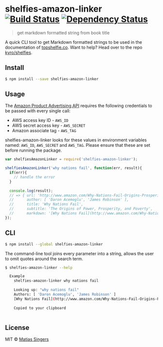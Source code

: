 # shelfies-amazon-linker [![Build Status](http://img.shields.io/travis/matiassingers/shelfies-amazon-linker.svg?style=flat-square)](https://travis-ci.org/matiassingers/shelfies-amazon-linker) [![Dependency Status](http://img.shields.io/gemnasium/matiassingers/shelfies-amazon-linker.svg?style=flat-square)](https://gemnasium.com/matiassingers/shelfies-amazon-linker)
> get markdown formatted string from book title

A quick CLI tool to get Markdown formatted strings to be used in the documentation of [topshelfie.co](http://topshelfie.co/).
Want to help? Head over to the repo [kyro/shelfies](https://github.com/kyro/shelfies).

## Install

```sh
$ npm install --save shelfies-amazon-linker
```


## Usage

The [Amazon Product Advertising API](https://affiliate-program.amazon.com/gp/advertising/api/detail/main.html) requires the following credentials to be passed with every single call:
- AWS access key ID - `AWS_ID`
- AWS secret access key - `AWS_SECRET`
- Amazon associate tag - `AWS_TAG`

shelfies-amazon-linker looks for these values in environment variables named: `AWS_ID`, `AWS_SECRET` and `AWS_TAG`. 
Please ensure that these are set before running the package.


```js
var shelfiesAmazonLinker = require('shelfies-amazon-linker');

shelfiesAmazonLinker('why nations fail', function(err, result){
  if(err){
    // handle the error
  }
  
  console.log(result);
  // => { url: 'http://www.amazon.com/Why-Nations-Fail-Origins-Prosperity/dp/0307719227',
  //      author: [ 'Daron Acemoglu', 'James Robinson' ],
  //      title: 'Why Nations Fail',
  //      subtitle: 'The Origins of Power, Prosperity, and Poverty',
  //      markdown: '[Why Nations Fail](http://www.amazon.com/Why-Nations-Fail-Origins-Prosperity/dp/0307719227) - *The Origins of Power, Prosperity, and Poverty*' }
});

```


## CLI

```sh
$ npm install --global shelfies-amazon-linker
```

The command-line tool joins every parameter into a string, allows the user to omit quotes around the search term.

```sh
$ shelfies-amazon-linker --help

  Example
    shelfies-amazon-linker why nations fail
    
    Looking up: "why nations fail"
    Authors: [ 'Daron Acemoglu', 'James Robinson' ]
    [Why Nations Fail](http://www.amazon.com/Why-Nations-Fail-Origins-Prosperity/dp/0307719227) - *The Origins of Power, Prosperity, and Poverty*
    
    Copied to your clipboard
    
```


## License

MIT © [Matias Singers](http://mts.io)
